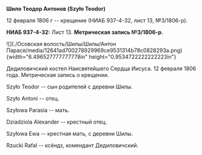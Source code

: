 **Шило Теодор Антонов (Szyło Teodor)**

12 февраля 1806 г -- крещение (НИАБ 937-4-32, лист 13, №3/1806-р).

**НИАБ 937-4-32:** Лист 13. **Метрическая запись №3/1806-р.**

![](./Осовская волость/Шилы/Шилы/Антон Парася/media/12641ad700278929969ce9531314b78c0828293a.png){width="6.496527777777778in"
height="0.9534722222222223in"}

Дедиловичский костел Наисвятейшего Сердца Иисуса. 12 февраля 1806 года.
Метрическая запись о крещении.

Szyło Teodor -- сын родителей с деревни Шилы.

Szyło Antoni -- отец.

Szyłowa Parasia -- мать.

Dziadziola Alexander -- крестный отец.

Szyłowa Ewa -- крестная мать, с деревни Шилы.

Rzucki Rafal -- ксёндз, комендант Дедиловичский.
